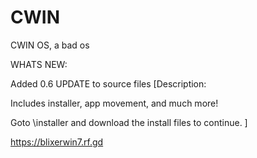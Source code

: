 # CWIN
CWIN OS, a bad os

WHATS NEW:

Added 0.6 UPDATE to source files [Description: 

Includes installer, app movement, and much more!

Goto \installer and download the install files to continue. ]

https://blixerwin7.rf.gd
